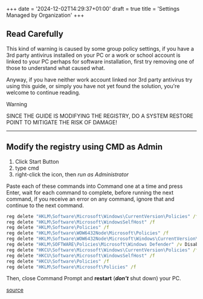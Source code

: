 +++
date = '2024-12-02T14:29:37+01:00'
draft = true
title = 'Settings Managed by Organization'
+++

## Read Carefully

This kind of warning is caused by some group policy settings,
if you have a 3rd party antivirus installed on your PC
or a work or school account is linked to your PC perhaps for software installation,
first try removing one of those to understand what caused what.

Anyway, if you have neither work account linked nor 3rd party antivirus try using this guide, or simply you have not yet found the solution, you're welcome to continue reading.

> [!Warning]
> SINCE THE GUIDE IS MODIFYING THE REGISTRY, DO A SYSTEM RESTORE POINT TO MITIGATE THE RISK OF DAMAGE!

---

## Modify the registry using CMD as Admin

1. Click Start Button
2. type cmd
3. right-click the icon, then *run as Administrator*

Paste each of these commands into Command one at a time and press Enter, wait for each command to complete, before running the next command, if you receive an error on any command, ignore that and continue to the next command.

```cmd
reg delete "HKLM\Software\Microsoft\Windows\CurrentVersion\Policies" /f
reg delete "HKLM\Software\Microsoft\WindowsSelfHost" /f
reg delete "HKLM\Software\Policies" /f
reg delete "HKLM\Software\WOW6432Node\Microsoft\Policies" /f
reg delete "HKLM\Software\WOW6432Node\Microsoft\Windows\CurrentVersion\Policies" /f
reg delete "HKLM\SOFTWARE\Policies\Microsoft\Windows Defender" /v DisableAntiSpyware
reg delete "HKCU\Software\Microsoft\Windows\CurrentVersion\Policies" /f
reg delete "HKCU\Software\Microsoft\WindowsSelfHost" /f
reg delete "HKCU\Software\Policies" /f
reg delete "HKLM\Software\Microsoft\Policies" /f
```

Then, close Command Prompt and **restart** (***don't*** shut down) your PC.

[source](https://answers.microsoft.com/en-us/windows/forum/all/windows-11-some-of-these-settings-are-managed-by/d4cb2836-be2d-42c4-889f-6ece8c6de0e5)